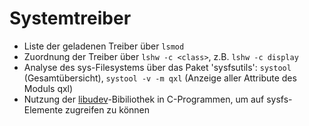 # Systemtreiber

* Liste der geladenen Treiber über `lsmod`
* Zuordnung der Treiber über `lshw -c <class>`, z.B. `lshw -c display`
* Analyse des sys-Filesystems über das Paket 'sysfsutils': `systool` \(Gesamtübersicht\), `systool -v -m qxl` \(Anzeige aller Attribute des Moduls qxl\)
* Nutzung der [libudev](https://www.freedesktop.org/software/systemd/man/libudev.html)-Bibiliothek in C-Programmen, um auf sysfs-Elemente zugreifen zu können



